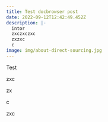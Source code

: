 ```yaml
---
title: Test docbrowser post
date: 2022-09-12T12:42:49.452Z
description: |-
  intor
  zxczxczxc
  zxzxc
  c
image: img/about-direct-sourcing.jpg
---
```

T﻿est

z﻿xc

z﻿x

c﻿

z﻿xc